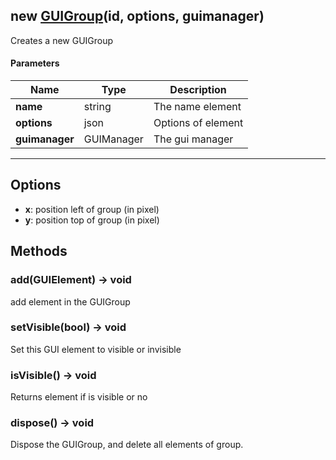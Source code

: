 ## new [GUIGroup](#)(id, options, guimanager)
Creates a new GUIGroup

#### Parameters

| Name | Type | Description |
| --- | --- | --- |
| **name** | string | The name element |
| **options** | json | Options of element |
| **guimanager** | GUIManager | The gui manager |
---

## Options

* **x**: position left of group (in pixel)
* **y**: position top of group (in pixel)

## Methods

### add(GUIElement) → void
add element in the GUIGroup

### setVisible(bool) → void
Set this GUI element to visible or invisible

### isVisible() → void
Returns element if is visible or no

### dispose() → void
Dispose the GUIGroup, and delete all elements of group.
